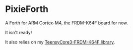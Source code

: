 # PixieForth
A Forth for ARM Cortex-M4, the FRDM-K64F board for now.

It isn't ready!

It also relies on my [TeensyCore3-FRDM-K64F library](https://github.com/RobertBaruch/TeensyCore3-FRDM-K64F).
